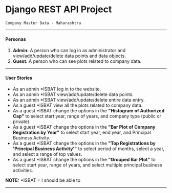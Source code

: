 # Django REST API Project
    Company Master Data - Maharashtra
___

#### Personas

1. **Admin:** A person who can log in as administrator and view/add/update/delete data points and data objects.
2. **Guest:** A person who can see plots related to company data.

___

#### User Stories

* As an admin *ISBAT log in to the website.
* As an admin *ISBAT view/add/update/delete data points.
* As an admin *ISBAT view/add/update/delete entire data entry.
* As a guest *ISBAT view all the plots related to company data.
* As a guest *ISBAT change the options in the **"Histogram of Authorized Cap"** to select start year, range of years, and company type (public or private).
* As a guest *ISBAT change the options in the **"Bar Plot of Company Registration by Year"** to select start year, end year, and Principal Business Activity.
* As a guest *ISBAT change the options in the **"Top Registrations by 'Principal Business Activity'"** to select period of months, select a year, and select a range of top values.
* As a guest *ISBAT change the options in the **"Grouped Bar Plot"** to select start year, range of years, and select multiple principal business activities.

**NOTE:** *ISBAT = I should be able to
___
